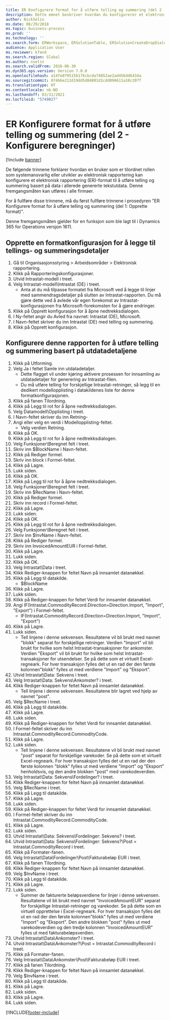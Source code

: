 ```yaml
---
title: ER Konfigurere format for å utføre telling og summering (del 2 - Konfigurere beregninger)
description: Dette emnet beskriver hvordan du konfigurerer et elektronisk rapporteringsformat som teller og summerer basert på data fra tekstutdataene som allerede er generert. (Del 2)
author: NickSelin
ms.date: 08/29/2018
ms.topic: business-process
ms.prod: ''
ms.technology: ''
ms.search.form: ERWorkspace, ERSolutionTable, ERSolutionCreateDropDialog, EROperationDesigner, ERDataSourceAddDropDialog, ERExpressionDesignerFormula
audience: Application User
ms.reviewer: kfend
ms.search.region: Global
ms.author: nselin
ms.search.validFrom: 2016-06-30
ms.dyn365.ops.version: Version 7.0.0
ms.openlocfilehash: a14fe079515b176cbcda74852ae2ad456dd6434a
ms.sourcegitcommit: 074b6e212d19dd5d84881d1cdd096611a18c207f
ms.translationtype: HT
ms.contentlocale: nb-NO
ms.lasthandoff: 03/31/2021
ms.locfileid: "5749027"
---
```

# <a name="er-configure-format-to-do-counting-and-summing-part-2---configure-computations"></a>ER Konfigurere format for å utføre telling og summering (del 2 - Konfigurere beregninger)

[!include [banner](../../includes/banner.md)]

De følgende trinnene forklarer hvordan en bruker som er tilordnet rollen som systemansvarlig eller utvikler av elektronisk rapportering kan konfigurere et elektronisk rapportering (ER)-format til å utføre telling og summering basert på data i allerede genererte tekstutdata. Denne fremgangsmåten kan utføres i alle firmaer.

For å fullføre disse trinnene, må du først fullføre trinnene i prosedyren "ER Konfigurere format for å utføre telling og summering (del 1: Opprette format)".

Denne fremgangsmåten gjelder for en funksjon som ble lagt til i Dynamics 365 for Operations versjon 1611.


## <a name="create-a-format-configuration-to-add-counting-and-summing-details"></a>Opprette en formatkonfigurasjon for å legge til tellings- og summeringsdetaljer
1. Gå til Organisasjonsstyring > Arbeidsområder > Elektronisk rapportering.
2. Klikk på Rapporteringskonfigurasjoner.
3. Utvid Intrastat-modell i treet.
4. Velg Intrastat-modell\Intrastat (DE) i treet.
    * Anta at du må tilpasse formatet fra Microsoft ved å legge til linjer med sammendragsdetaljer på slutten av Intrastat-rapporten. Du må gjøre dette ved å avlede vår egen forekomst av Intrastat-konfigurasjonen fra Microsoft-forekomsten for å gjøre endringer.  
5. Klikk på Opprett konfigurasjon for å åpne nedtrekksdialogen.
6. I Ny-feltet angir du Avled fra navnet: Intrastat (DE), Microsoft.
7. I Navn-feltet skriver du inn Intrastat (DE) med telling og summering.
8. Klikk på Opprett konfigurasjon.

## <a name="configure-this-report-to-do-counting-and-summation-based-on-output-details"></a>Konfigurere denne rapporten for å utføre telling og summering basert på utdatadetaljene
1. Klikk på Utforming.
2. Velg Ja i feltet Samle inn utdatadetaljer.
    * Dette flagget vil under kjøring aktivere prosessen for innsamling av utdatadetaljer for generering av Intrastat-filen.  
    * Du må utføre telling for forskjellige Intrastat-retninger, så legg til en dedikert modellopplisting i datakildenes liste for denne formatkonfigurasjonen.  
3. Klikk på fanen Tilordning.
4. Klikk på Legg til rot for å åpne nedtrekksdialogen.
5. Velg Datamodell\Opplisting i treet.
6. I Navn-feltet skriver du inn Retning-
7. Angi eller velg en verdi i Modellopplisting-feltet.
    * Velg verdien Retning.  
8. Klikk på OK.
9. Klikk på Legg til rot for å åpne nedtrekksdialogen.
10. Velg Funksjoner\Beregnet felt i treet.
11. Skriv inn $BlockName i Navn-feltet.
12. Klikk på Rediger formel.
13. Skriv inn block i Formel-feltet.
14. Klikk på Lagre.
15. Lukk siden.
16. Klikk på OK.
17. Klikk på Legg til rot for å åpne nedtrekksdialogen.
18. Velg Funksjoner\Beregnet felt i treet.
19. Skriv inn $RecName i Navn-feltet.
20. Klikk på Rediger formel.
21. Skriv inn record i Formel-feltet.
22. Klikk på Lagre.
23. Lukk siden.
24. Klikk på OK.
25. Klikk på Legg til rot for å åpne nedtrekksdialogen.
26. Velg Funksjoner\Beregnet felt i treet.
27. Skriv inn $InvName i Navn-feltet.
28. Klikk på Rediger formel.
29. Skriv inn InvoicedAmountEUR i Formel-feltet.
30. Klikk på Lagre.
31. Lukk siden.
32. Klikk på OK.
33. Velg Intrastat\Data i treet.
34. Klikk Rediger-knappen for feltet Navn på innsamlet datanøkkel.
35. Klikk på Legg til datakilde.
    * $BlockName  
36. Klikk på Lagre.
37. Lukk siden.
38. Klikk på Rediger-knappen for feltet Verdi for innsamlet datanøkkel.
39. Angi IF(Intrastat.CommodityRecord.Direction=Direction.Import, "Import", "Export") i Formel-feltet.
    * IF(Intrastat.CommodityRecord.Direction=Direction.Import, "Import", "Export")  
40. Klikk på Lagre.
41. Lukk siden.
    * Tell linjene i denne sekvensen. Resultatene vil bli brukt med navnet "blokk" separat for forskjellige retninger. Verdien "Import" vil bli brukt for hvilke som helst Intrastat-transaksjoner for ankomster. Verdien "Eksport" vil bli brukt for hvilke som helst Intrastat-transaksjoner for utsendelser. Se på dette som et virtuelt Excel-regneark. For hver transaksjon fylles det ut en rad der den første kolonnen"blokk" fylles ut med verdiene "Import" og "Eksport".  
42. Utvid Intrastat\Data: Sekvens i treet.
43. Velg Intrastat\Data: Sekvens\Ankomster? i treet.
44. Klikk Rediger-knappen for feltet Navn på innsamlet datanøkkel.
    * Tell linjene i denne sekvensen. Resultatene blir lagret ved hjelp av navnet "post".  
45. Velg $RecName i treet.
46. Klikk på Legg til datakilde.
47. Klikk på Lagre.
48. Lukk siden.
49. Klikk på Rediger-knappen for feltet Verdi for innsamlet datanøkkel.
50. I Formel-feltet skriver du inn Intrastat.CommodityRecord.CommodityCode.
51. Klikk på Lagre.
52. Lukk siden.
    * Tell linjene i denne sekvensen. Resultatene vil bli brukt med navnet "post" separat for forskjellige varekoder. Se på dette som et virtuelt Excel-regneark. For hver transaksjon fylles det ut en rad der den første kolonnen "blokk" fylles ut med verdiene "Import" og "Eksport" henholdsvis, og den andre blokken "post" med varekodeverdien.  
53. Velg Intrastat\Data: Sekvens\Fordelinger? i treet.
54. Klikk Rediger-knappen for feltet Navn på innsamlet datanøkkel.
55. Velg $RecName i treet.
56. Klikk på Legg til datakilde.
57. Klikk på Lagre.
58. Lukk siden.
59. Klikk på Rediger-knappen for feltet Verdi for innsamlet datanøkkel.
60. I Formel-feltet skriver du inn Intrastat.CommodityRecord.CommodityCode.
61. Klikk på Lagre.
62. Lukk siden.
63. Utvid Intrastat\Data: Sekvens\Fordelinger: Sekvens? i treet.
64. Utvid Intrastat\Data: Sekvens\Fordelinger: Sekvens?\Post = Intrastat.CommodityRecord i treet.
65. Klikk på Formater-fanen.
66. Velg Intrastat\Data\Fordelinger\Post\Fakturabeløp EUR i treet.
67. Klikk på fanen Tilordning.
68. Klikk Rediger-knappen for feltet Navn på innsamlet datanøkkel.
69. Velg $InvName i treet.
70. Klikk på Legg til datakilde.
71. Klikk på Lagre.
72. Lukk siden.
    * Summer de fakturerte beløpsverdiene for linjer i denne sekvensen. Resultatene vil bli brukt med navnet "InvoicedAmountEUR" separat for forskjellige Intrastat-retninger og varekoder. Se på dette som en virtuell opprettelse i Excel-regneark. For hver transaksjon fylles det ut en rad der den første kolonnen"blokk" fylles ut med verdiene "Import" og "Eksport". Den andre blokken "post" fylles ut med varekodeverdien og den tredje kolonnen "InvoicedAmountEUR" fylles ut med fakturabeløpsverdien.  
73. Utvid Intrastat\Data\Ankomster? i treet.
74. Utvid Intrastat\Data\Ankomster?\Post = Intrastat.CommodityRecord i treet.
75. Klikk på Formater-fanen.
76. Velg Intrastat\Data\Ankomster\Post\Fakturabeløp EUR i treet.
77. Klikk på fanen Tilordning.
78. Klikk Rediger-knappen for feltet Navn på innsamlet datanøkkel.
79. Velg $InvName i treet.
80. Klikk på Legg til datakilde.
81. Klikk på Lagre.
82. Lukk siden.
83. Klikk på Lagre.
84. Lukk siden.



[!INCLUDE[footer-include](../../../../includes/footer-banner.md)]